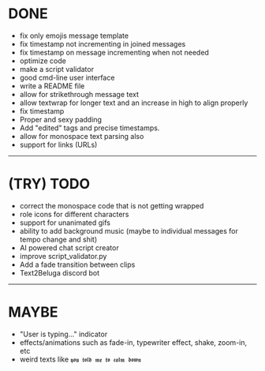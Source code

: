 # DONE
- fix only emojis message template
- fix timestamp not incrementing in joined messages
- fix timestamp on message incrementing when not needed
- optimize code
- make a script validator
- good cmd-line user interface
- write a README file
- allow for strikethrough message text
- allow textwrap for longer text and an increase in high to align properly
- fix timestamp
- Proper and sexy padding
- Add "edited" tags and precise timestamps.
- allow for monospace text parsing also 
- support for links (URLs)

----------------------------------------------------

# (TRY) TODO
- correct the monospace code that is not getting wrapped
- role icons for different characters
- support for unanimated gifs
- ability to add background music (maybe to individual messages for tempo change and shit)
- AI powered chat script creator
- improve script_validator.py
- Add a fade transition between clips
- Text2Beluga discord bot

----------------------------------------------------

# MAYBE
- "User is typing..." indicator
- effects/animations such as fade-in, typewriter effect, shake, zoom-in, etc
- weird texts like `𝖞𝖔𝖚 𝖙𝖔𝖑𝖉 𝖒𝖊 𝖙𝖔 𝖈𝖆𝖑𝖒 𝖉𝖔𝖜𝖓`
